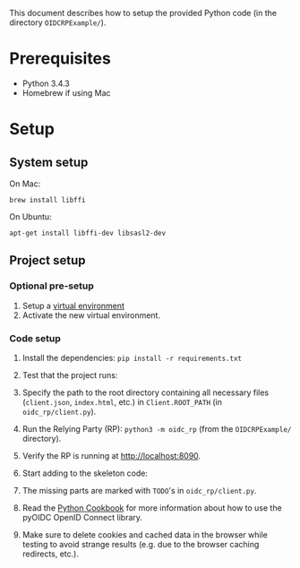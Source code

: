 This document describes how to setup the provided Python code
(in the directory ``OIDCRPExample/``).

# Prerequisites

* Python 3.4.3
* Homebrew if using Mac

# Setup

## System setup
On Mac:

    brew install libffi
    
On Ubuntu:

    apt-get install libffi-dev libsasl2-dev
        
## Project setup

### Optional pre-setup
1. Setup a [virtual environment](http://docs.python-guide.org/en/latest/dev/virtualenvs/)
2. Activate the new virtual environment.

### Code setup
1. Install the dependencies: ``pip install -r requirements.txt``

1. Test that the project runs:
  1. Specify the path to the root directory containing all necessary files (``client.json``, 
     ``index.html``, etc.) in ``Client.ROOT_PATH`` (in ``oidc_rp/client.py``).
  1. Run the Relying Party (RP): ``python3 -m oidc_rp`` (from the ``OIDCRPExample/`` directory).
  1. Verify the RP is running at [http://localhost:8090](http://localhost:8090).
  
1. Start adding to the skeleton code:
  1. The missing parts are marked with ``TODO``'s in ``oidc_rp/client.py``.
  1. Read the [Python Cookbook](https://dirg.org.umu.se/static/pyoidc/howto/rp.html) for more
     information about how to use the pyOIDC OpenID Connect library.
  1. Make sure to delete cookies and cached data in the browser while
     testing to avoid strange results (e.g. due to the browser caching
     redirects, etc.).
